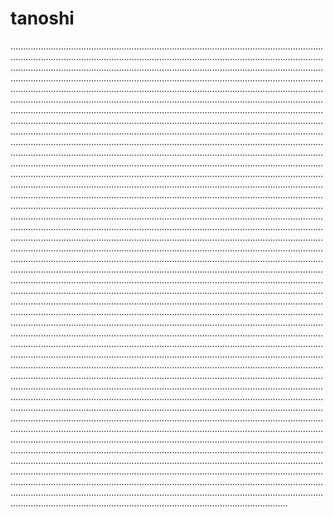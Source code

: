 # tanoshi

..................................................................................................................................................................................................................................................................................................................................................................................................................................................................................................................................................................................................................................................................................................................................................................................................................................................................................................................................................................................................................................................................................................................................................................................................................................................................................................................................................................................................................................................................................................................................................................................................................................................................................................................................................................................................................................................................................................................................................................................................................................................................................................................................................................................................................................................................................................................................................................................................................................................................................................................................................................................................................................................................................................................................................................................................................................................................................................................................................................................................................................................................................................................................................................................................................................................................................................................................................................................................................................................................................................................................................................................................................................................................................................................................................................................................................................................................................................................................................................................................................................................................................................................................................................................................................................................................................................................................................................................................................................................................................................................................................................................................................................................................................................................................................................................................................................................................................................................................................................................................................................................................................................................................................................................................................................................................................................................................................................................................................................................................................................................................................................................................................................................................